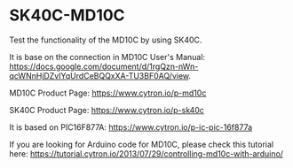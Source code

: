 # SK40C-MD10C
Test the functionality of the MD10C by using SK40C.

It is base on the connection in MD10C User's Manual: https://docs.google.com/document/d/1rgQzn-nWn-qcWNnHjDZvIYqUrdCeBQQxXA-TU3BF0AQ/view.

MD10C Product Page: https://www.cytron.io/p-md10c

SK40C Product Page: https://www.cytron.io/p-sk40c

It is based on PIC16F877A: https://www.cytron.io/p-ic-pic-16f877a

If you are looking for Arduino code for MD10C, please check this tutorial here: https://tutorial.cytron.io/2013/07/29/controlling-md10c-with-arduino/
